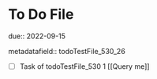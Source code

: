 # To Do File

due:: 2022-09-15

metadatafield:: todoTestFile_530_26

- [ ] Task of todoTestFile_530 1 [[Query me]]
